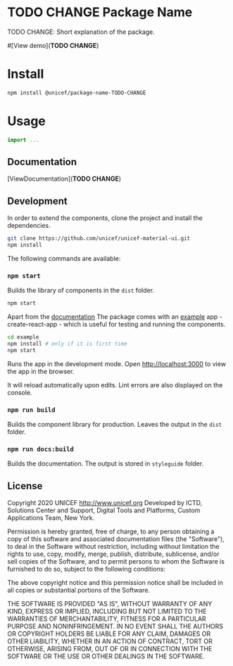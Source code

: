 # TODO CHANGE Package Name

TODO CHANGE: Short explanation of the package.


#[View demo](**TODO CHANGE**)

# Install

```bash
npm install @unicef/package-name-TODO-CHANGE
```
# Usage


```js
import ...

```

## Documentation 

[ViewDocumentation](**TODO CHANGE**)

## Development

In order to extend the components, clone the project and install the dependencies.

```bash
git clone https://github.com/unicef/unicef-material-ui.git
npm install
```

The following commands are available:

### `npm start`

Builds the library of components in the `dist` folder.

```bash
npm start
```

Apart from the [documentation](https://unicef.github.io/unicef-material-ui/) The package comes with an [example](https://github.com/unicef/unicef-material-ui/tree/master/example) app - create-react-app - which is useful for testing and running the components.

```bash
cd example
npm install # only if it is first time
npm start
```

Runs the app in the development mode. Open [http://localhost:3000](http://localhost:3000) to view the app in the browser.

It will reload automatically upon edits. Lint errors are also displayed on the console.

### `npm run build`

Builds the component library for production. Leaves the output in the `dist` folder.

### `npm run docs:build`

Builds the documentation. The output is stored in `styleguide` folder.

## License

Copyright 2020 UNICEF http://www.unicef.org Developed by ICTD, Solutions Center and Support, Digital Tools and Platforms, Custom Applications Team, New York.

Permission is hereby granted, free of charge, to any person obtaining a copy of this software and associated documentation files (the "Software"), to deal in the Software without restriction, including without limitation the rights to use, copy, modify, merge, publish, distribute, sublicense, and/or sell copies of the Software, and to permit persons to whom the Software is furnished to do so, subject to the following conditions:

The above copyright notice and this permission notice shall be included in all copies or substantial portions of the Software.

THE SOFTWARE IS PROVIDED "AS IS", WITHOUT WARRANTY OF ANY KIND, EXPRESS OR IMPLIED, INCLUDING BUT NOT LIMITED TO THE WARRANTIES OF MERCHANTABILITY, FITNESS FOR A PARTICULAR PURPOSE AND NONINFRINGEMENT. IN NO EVENT SHALL THE AUTHORS OR COPYRIGHT HOLDERS BE LIABLE FOR ANY CLAIM, DAMAGES OR OTHER LIABILITY, WHETHER IN AN ACTION OF CONTRACT, TORT OR OTHERWISE, ARISING FROM, OUT OF OR IN CONNECTION WITH THE SOFTWARE OR THE USE OR OTHER DEALINGS IN THE SOFTWARE.
